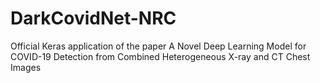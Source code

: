 # DarkCovidNet-NRC
Official Keras application of the paper A Novel Deep Learning Model for COVID-19 Detection from Combined Heterogeneous X-ray and CT Chest Images
